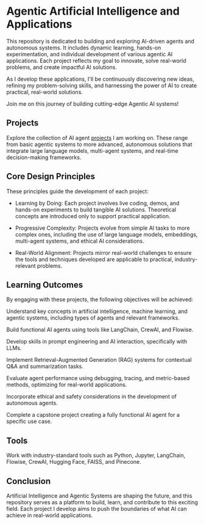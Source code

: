 # Agentic Artificial Intelligence and Applications 
This repository is dedicated to building and exploring AI-driven agents and autonomous systems. It includes dynamic learning, hands-on experimentation, and individual development of various agentic AI applications. Each project reflects my goal to innovate, solve real-world problems, and create impactful AI solutions.

As I develop these applications, I'll be continuously discovering new ideas, refining my problem-solving skills, and harnessing the power of AI to create practical, real-world solutions.

Join me on this journey of building cutting-edge Agentic AI systems!

## Projects

Explore the collection of AI agent [projects](https://github.com/AbhishekJunnarkar/Agentic-Artificial-Intelligence-And-Applications-IITM/blob/main/Projects.md) I am working on. These range from basic agentic systems to more advanced, autonomous solutions that integrate large language models, multi-agent systems, and real-time decision-making frameworks.

## Core Design Principles

These principles guide the development of each project:

- Learning by Doing: Each project involves live coding, demos, and hands-on experiments to build tangible AI solutions. Theoretical concepts are introduced only to support practical application.

- Progressive Complexity: Projects evolve from simple AI tasks to more complex ones, including the use of large language models, embeddings, multi-agent systems, and ethical AI considerations.

- Real-World Alignment: Projects mirror real-world challenges to ensure the tools and techniques developed are applicable to practical, industry-relevant problems.

## Learning Outcomes

By engaging with these projects, the following objectives will be achieved:

Understand key concepts in artificial intelligence, machine learning, and agentic systems, including types of agents and relevant frameworks.

Build functional AI agents using tools like LangChain, CrewAI, and Flowise.

Develop skills in prompt engineering and AI interaction, specifically with LLMs.

Implement Retrieval-Augmented Generation (RAG) systems for contextual Q&A and summarization tasks.

Evaluate agent performance using debugging, tracing, and metric-based methods, optimizing for real-world applications.

Incorporate ethical and safety considerations in the development of autonomous agents.

Complete a capstone project creating a fully functional AI agent for a specific use case.

## Tools

Work with industry-standard tools such as Python, Jupyter, LangChain, Flowise, CrewAI, Hugging Face, FAISS, and Pinecone.

## Conclusion

Artificial Intelligence and Agentic Systems are shaping the future, and this repository serves as a platform to build, learn, and contribute to this exciting field. Each project I develop aims to push the boundaries of what AI can achieve in real-world applications.
